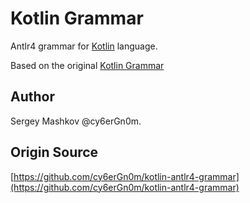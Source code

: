 # Kotlin Grammar

Antlr4 grammar for [Kotlin](http://kotlinlang.org) language.

Based on the original [Kotlin Grammar](https://kotlinlang.org/docs/reference/grammar.html)

## Author

Sergey Mashkov @cy6erGn0m.

## Origin Source

[https://github.com/cy6erGn0m/kotlin-antlr4-grammar](https://github.com/cy6erGn0m/kotlin-antlr4-grammar)